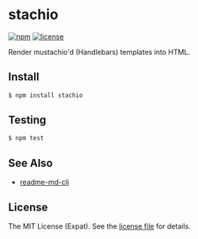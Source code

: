stachio
=======
[![npm](https://img.shields.io/npm/v/stachio.svg?style=flat-square)](https://www.npmjs.com/package/stachio)
[![license](https://img.shields.io/github/license/jbenner-radham/node-stachio.svg?style=flat-square)](LICENSE)

Render mustachio'd (Handlebars) templates into HTML.

Install
-------
```sh
$ npm install stachio
```

Testing
-------
```sh
$ npm test
```

See Also
--------
- [readme-md-cli](https://www.npmjs.com/package/readme-md-cli)

License
-------
The MIT License (Expat). See the [license file](LICENSE) for details.
